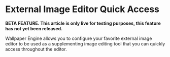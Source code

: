 # External Image Editor Quick Access

**BETA FEATURE. This article is only live for testing purposes, this feature has not yet been released.**

Wallpaper Engine allows you to configure your favorite external image editor to be used as a supplementing image editing tool that you can quickly access throughout the editor.